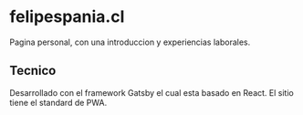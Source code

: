# felipespania.cl
Pagina personal, con una introduccion y experiencias laborales.

## Tecnico
Desarrollado con el framework Gatsby el cual esta basado en React. El sitio tiene el standard de PWA.

